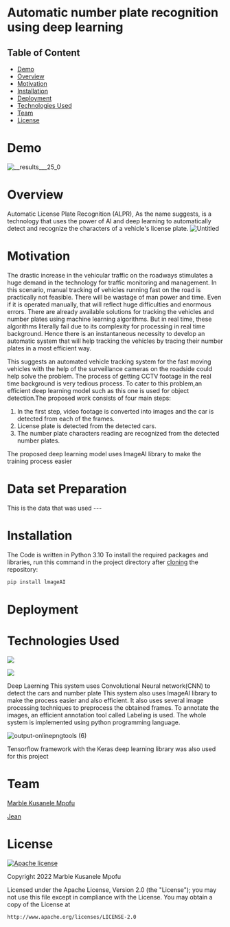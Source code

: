 # Automatic number plate recognition using deep learning

## Table of Content
  * [Demo](#demo)
  * [Overview](#overview)
  * [Motivation](#motivation)
  * [Installation](#installation)
  * [Deployment](#deployment)
  * [Technologies Used](#technologies-used)
  * [Team](#team)
  * [License](#license)

# Demo
![__results___25_0](https://user-images.githubusercontent.com/100205503/189724131-43c10507-7eb6-4dc8-b596-1fd1344daf8c.png)


# Overview 
Automatic License Plate Recognition (ALPR), As the name suggests, is a technology that uses the power of AI and deep learning to automatically detect and recognize the characters of a vehicle's license plate.
![Untitled](https://user-images.githubusercontent.com/100205503/189514680-2f7a55a2-d13a-4ec5-aa40-80df537a1873.jpg)
# Motivation
The drastic increase in the vehicular traffic on the roadways stimulates a huge demand in the technology for traffic monitoring and management. In this scenario, manual tracking of vehicles running fast on the road is practically not feasible. There will be wastage of man power and time. Even if it is operated manually, that will reflect huge difficulties and enormous errors. There are already available solutions for tracking the vehicles and number plates using machine learning algorithms. But in real time, these algorithms literally fail due to its complexity for processing in real time background. Hence there is an
instantaneous necessity to develop an automatic system that will help tracking the vehicles by tracing their number plates in a most efficient way.

This suggests an automated vehicle tracking system for the fast moving vehicles with the help of the surveillance cameras on the roadside could help solve the problem. The process of getting CCTV footage in the real time background is very tedious process. 
To cater to this problem,an efficient deep learning model such as this one is used for object detection.The proposed work consists of four main steps:
 1. In the first step, video footage is converted into images and the car is detected from each of the frames.
 2. License plate is detected from the detected cars. 
 3. The number plate characters reading are recognized from the detected number plates.

The proposed deep learning model uses ImageAI library to make the training process easier

# Data set Preparation
This is the data that was used ---


# Installation
The Code is written in Python 3.10
To install the required packages and libraries, run this command in the project directory after [cloning](https://www.howtogeek.com/451360/how-to-clone-a-github-repository/) the repository:
```bash
pip install lmageAI
```

# Deployment 

# Technologies Used
![](https://forthebadge.com/images/badges/made-with-python.svg)

![](https://www.google.com/imgres?imgurl=https%3A%2F%2Fjupyter.org%2Fassets%2Fshare.png&imgrefurl=https%3A%2F%2Fjupyter.org%2Ftry&tbnid=br6wrKbxgkz7rM&vet=12ahUKEwiIvtTg5-H5AhUSXxoKHbI8Ad4QMygIegUIARDMAQ..i&docid=M1b3uX4_0Stq-M&w=1200&h=630&q=python%20notebook%20svg&ved=2ahUKEwiIvtTg5-H5AhUSXxoKHbI8Ad4QMygIegUIARDMAQ)

Deep Laerning 
This system uses Convolutional Neural network(CNN) to detect the cars and number plate
This system also uses ImageAI library to make the process easier and also efficient.
It also uses several image processing techniques to preprocess the obtained frames. To annotate the images, an efficient annotation tool called Labeling is used. The whole system is implemented using python programming language.

![output-onlinepngtools (6)](https://user-images.githubusercontent.com/100205503/190846119-7a0f82e4-912d-4fd1-97f6-1aa1414ab996.png)

Tensorflow framework with the Keras deep learning library was also used for this project 

# Team
[Marble Kusanele Mpofu](https://github.com/kusanele/)

[Jean](https://github.com/jean-on-hub/)

# License
[![Apache license](https://img.shields.io/badge/license-apache-blue?style=for-the-badge&logo=appveyor)](http://www.apache.org/licenses/LICENSE-2.0e)


Copyright 2022 Marble Kusanele Mpofu

Licensed under the Apache License, Version 2.0 (the "License");
you may not use this file except in compliance with the License.
You may obtain a copy of the License at

    http://www.apache.org/licenses/LICENSE-2.0

